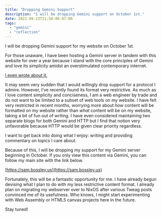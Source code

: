 ```yaml
---
title: "Dropping Gemini Support"
description: "I will be dropping Gemini support on October 1st."
date: 2022-09-23T21:50:00-07:00
tags:
  - "gemini"
  - "reflection"
---
```


I will be dropping Gemini support for my website on October 1st.

For those unaware, I have been hosting a Gemini server in tandem with this website for over a year because I stand with the core principles of Gemini and love its simplicity amidst an overstimulated contemporary internet.

[I even wrote about it.](/thoughts/21/09/project-gemini/)

It may seem very sudden that I would willingly drop support for a protocol I admire. However, I've recently found its format very restrictive. As much as I love content simplicity and conciseness, I am a web engineer by trade and do not want to be limited to a subset of web tools on my website. I have felt very restricted in recent months, worrying more about *how* content will be formatted on my website rather than *what* content will be on my website, taking a bit of fun out of writing. I have even considered maintaining two separate blogs for both Gemini and HTTP but I find that notion very unfavorable because HTTP would be given clear priority regardless.

I want to get back into doing what I enjoy: writing and providing commentary on topics I care about.

Because of this, I will be dropping my support for my Gemini server beginning in October. If you only view this content via Gemini, you can follow my main site with the link below.

[https://sam.bossley.us](https://sam.bossley.us)

Fortunately, this will be a fantastic opportunity for me. I have already begun devising what I plan to do with my less restrictive content format. I already plan on migrating my webserver over to NixOS after various Tweag posts convinced me of its usefulness. Who knows, I might start experimenting with Web Assembly or HTML5 canvas projects here in the future.

Stay tuned!
